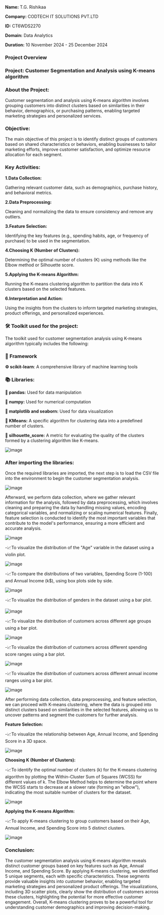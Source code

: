 **Name:** T.G. Rishikaa

**Company:** CODTECH IT SOLUTIONS PVT.LTD

**ID:** CT6WDS2270

**Domain:** Data Analytics

**Duration:** 10 November 2024 - 25 December 2024


### Project Overview

### Project: Customer Segmentation and Analysis using K-means algorithm

### About the Project:

Customer segmentation and analysis using K-means algorithm involves grouping customers into distinct clusters based on similarities in their behavior, demographics, or purchasing patterns, enabling targeted marketing strategies and personalized services.

### Objective: 

The main objective of this project is to identify distinct groups of customers based on shared characteristics or behaviors, enabling businesses to tailor marketing efforts, improve customer satisfaction, and optimize resource allocation for each segment.

### Key Activities:

**1.Data Collection:**

Gathering relevant customer data, such as demographics, purchase history, and behavioral metrics.

**2.Data Preprocessing:**

Cleaning and normalizing the data to ensure consistency and remove any outliers.

**3.Feature Selection:**

Identifying the key features (e.g., spending habits, age, or frequency of purchase) to be used in the segmentation.

**4.Choosing K (Number of Clusters):**

Determining the optimal number of clusters (K) using methods like the Elbow method or Silhouette score.

**5.Applying the K-means Algorithm:**

Running the K-means clustering algorithm to partition the data into K clusters based on the selected features.

**6.Interpretation and Action:**

Using the insights from the clusters to inform targeted marketing strategies, product offerings, and personalized experiences.

### 🛠️ Toolkit used for the project: 

The toolkit used for customer segmentation analysis using K-means algorithm typically includes the following:

### 🔄 Framework

**⚙️ scikit-learn**: A comprehensive library of machine learning tools

### 📚 Libraries:

**🔧 pandas:**  Used for data manipulation

**🔧 numpy:** Used for numerical computation

**🔧 matplotlib and seaborn:** Used for data visualization

**🔧 KMeans:** A specific algorithm for clustering data into a predefined number of clusters.

**🔧 silhouette_score:** A metric for evaluating the quality of the clusters formed by a clustering algorithm like K-means.

![image](https://github.com/user-attachments/assets/0bbc1430-51e6-4788-807b-01f8e799e25f)

### After importing the libraries:

Once the required libraries are imported, the next step is to load the CSV file into the environment to begin the customer segmentation analysis.

![image](https://github.com/user-attachments/assets/48363231-0a8a-45b0-82ec-ea0824e88ec3)


Afterward, we perform data collection, where we gather relevant information for the analysis, followed by data preprocessing, which involves cleaning and preparing the data by handling missing values, encoding categorical variables, and normalizing or scaling numerical features. Finally, feature selection is conducted to identify the most important variables that contribute to the model's performance, ensuring a more efficient and accurate analysis.

![image](https://github.com/user-attachments/assets/e0ff6c96-6ef6-4a5e-a4a0-e326a657ddd1)

-📈To visualize the distribution of the "Age" variable in the dataset using a violin plot.

![image](https://github.com/user-attachments/assets/d0d3201a-47c0-4fb2-88bd-6aaf504defbd)

-📈To compare the distributions of two variables, Spending Score (1-100) and Annual Income (k$), using box plots side by side.

![image](https://github.com/user-attachments/assets/92d2ea09-4e94-4493-8515-1396133c721a)

-📈To visualize the distribution of genders in the dataset using a bar plot.

![image](https://github.com/user-attachments/assets/247ca0e4-d611-4752-a9fa-5ab1735c6125)

-📈To visualize the distribution of customers across different age groups using a bar plot.

![image](https://github.com/user-attachments/assets/18b0ad49-f1e0-4481-b1cb-19dd4f725021)

-📈To visualize the distribution of customers across different spending score ranges using a bar plot. 

![image](https://github.com/user-attachments/assets/1e06b843-95af-4da8-91fb-dc42a118231e)

-📈To visualize the distribution of customers across different annual income ranges using a bar plot.

![image](https://github.com/user-attachments/assets/ca83335c-a306-4219-a9ad-7bc5f36facf9)

After performing data collection, data preprocessing, and feature selection, we can proceed with K-means clustering, where the data is grouped into distinct clusters based on similarities in the selected features, allowing us to uncover patterns and segment the customers for further analysis.

**Feature Selection:**

-📈To visualize the relationship between Age, Annual Income, and Spending Score in a 3D space.

![image](https://github.com/user-attachments/assets/cd3c91f1-8df6-4b4c-bf95-db8a7ac71e87)

**Choosing K (Number of Clusters):**

-📈To identify the optimal number of clusters (k) for the K-means clustering algorithm by plotting the Within-Cluster Sum of Squares (WCSS) for different values of k. The Elbow Method helps to determine the point where the WCSS starts to decrease at a slower rate (forming an "elbow"), indicating the most suitable number of clusters for the dataset.

![image](https://github.com/user-attachments/assets/665de296-9133-4eca-a2e4-79170e2cbfa6)

**Applying the K-means Algorithm:**

-📈To apply K-means clustering to group customers based on their Age, Annual Income, and Spending Score into 5 distinct clusters. 

![image](https://github.com/user-attachments/assets/7d3c92e5-c32e-4ab3-a53e-1694818f0f6e)

### Conclusion:

The customer segmentation analysis using K-means algorithm reveals distinct customer groups based on key features such as Age, Annual Income, and Spending Score. By applying K-means clustering, we identified 5 unique segments, each with specific characteristics. These segments provide valuable insights into customer behavior, enabling targeted marketing strategies and personalized product offerings. The visualizations, including 3D scatter plots, clearly show the distribution of customers across these clusters, highlighting the potential for more effective customer engagement. Overall, K-means clustering proves to be a powerful tool for understanding customer demographics and improving decision-making.


